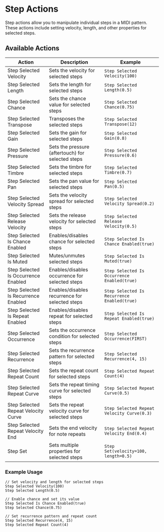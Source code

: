 # Step Actions

Step actions allow you to manipulate individual steps in a MIDI pattern. These actions include setting velocity, length, and other properties for selected steps.

## Available Actions

| Action                          | Description                                      | Example                                |
|---------------------------------|--------------------------------------------------|----------------------------------------|
| Step Selected Velocity          | Sets the velocity for selected steps            | `Step Selected Velocity(100)`         |
| Step Selected Length            | Sets the length for selected steps              | `Step Selected Length(0.5)`           |
| Step Selected Chance            | Sets the chance value for selected steps        | `Step Selected Chance(0.75)`          |
| Step Selected Transpose         | Transposes the selected steps                   | `Step Selected Transpose(12)`         |
| Step Selected Gain              | Sets the gain for selected steps                | `Step Selected Gain(0.8)`             |
| Step Selected Pressure          | Sets the pressure (aftertouch) for selected steps | `Step Selected Pressure(0.6)`       |
| Step Selected Timbre            | Sets the timbre for selected steps              | `Step Selected Timbre(0.7)`           |
| Step Selected Pan               | Sets the pan value for selected steps           | `Step Selected Pan(0.5)`              |
| Step Selected Velocity Spread   | Sets the velocity spread for selected steps     | `Step Selected Velocity Spread(0.2)`  |
| Step Selected Release Velocity  | Sets the release velocity for selected steps    | `Step Selected Release Velocity(0.5)` |
| Step Selected Is Chance Enabled | Enables/disables chance for selected steps      | `Step Selected Is Chance Enabled(true)` |
| Step Selected Is Muted          | Mutes/unmutes selected steps                    | `Step Selected Is Muted(true)`        |
| Step Selected Is Occurrence Enabled | Enables/disables occurrence for selected steps | `Step Selected Is Occurrence Enabled(true)` |
| Step Selected Is Recurrence Enabled | Enables/disables recurrence for selected steps | `Step Selected Is Recurrence Enabled(true)` |
| Step Selected Is Repeat Enabled | Enables/disables repeat for selected steps      | `Step Selected Is Repeat Enabled(true)` |
| Step Selected Occurrence        | Sets the occurrence condition for selected steps | `Step Selected Occurrence(FIRST)`    |
| Step Selected Recurrence        | Sets the recurrence pattern for selected steps  | `Step Selected Recurrence(4, 15)`     |
| Step Selected Repeat Count      | Sets the repeat count for selected steps        | `Step Selected Repeat Count(4)`       |
| Step Selected Repeat Curve      | Sets the repeat timing curve for selected steps | `Step Selected Repeat Curve(0.5)`     |
| Step Selected Repeat Velocity Curve | Sets the repeat velocity curve for selected steps | `Step Selected Repeat Velocity Curve(0.3)` |
| Step Selected Repeat Velocity End | Sets the end velocity for note repeats         | `Step Selected Repeat Velocity End(0.4)` |
| Step Set                        | Sets multiple properties for selected steps     | `Step Set(velocity=100, length=0.5)`  |

### Example Usage

```plaintext
// Set velocity and length for selected steps
Step Selected Velocity(100)
Step Selected Length(0.5)

// Enable chance and set its value
Step Selected Is Chance Enabled(true)
Step Selected Chance(0.75)

// Set recurrence pattern and repeat count
Step Selected Recurrence(4, 15)
Step Selected Repeat Count(4)
```